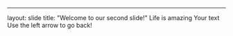 
---
layout: slide
title: "Welcome to our second slide!"
Life is amazing
Your text
Use the left arrow to go back!
